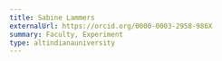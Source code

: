 ```yaml
---
title: Sabine Lammers
externalUrl: https://orcid.org/0000-0003-2958-986X
summary: Faculty, Experiment
type: altindianauniversity
---
```

